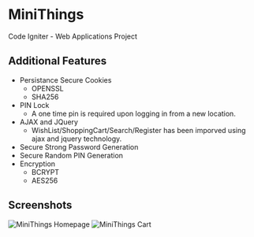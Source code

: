 # MiniThings
Code Igniter - Web Applications Project

## Additional Features
- Persistance Secure Cookies
  - OPENSSL
  - SHA256
- PIN Lock
  - A one time pin is required upon logging in from a new location.
- AJAX and JQuery
  - WishList/ShoppingCart/Search/Register has been imporved using ajax and jquery technology.
- Secure Strong Password Generation
- Secure Random PIN Generation
- Encryption
  - BCRYPT
  - AES256

## Screenshots
![MiniThings Homepage](https://i.imgur.com/UEeo3vB.jpg)
![MiniThings Cart](https://i.imgur.com/SCoUrte.png)
